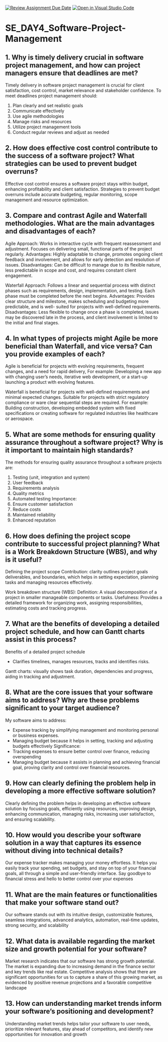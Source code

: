 [![Review Assignment Due Date](https://classroom.github.com/assets/deadline-readme-button-22041afd0340ce965d47ae6ef1cefeee28c7c493a6346c4f15d667ab976d596c.svg)](https://classroom.github.com/a/9pw6JKcu)
[![Open in Visual Studio Code](https://classroom.github.com/assets/open-in-vscode-2e0aaae1b6195c2367325f4f02e2d04e9abb55f0b24a779b69b11b9e10269abc.svg)](https://classroom.github.com/online_ide?assignment_repo_id=15642850&assignment_repo_type=AssignmentRepo)
# SE_DAY4_Software-Project-Management

## 1. Why is timely delivery crucial in software project management, and how can project managers ensure that deadlines are met?
Timely delivery in software project management is crucial for client satisfaction, cost control, market relevance and stakeholder confidence. 
To meet deadlines project management should:
1)	Plan clearly and set realistic goals
2)	Communicate effectively 
3)	Use agile methodologies 
4)	Manage risks and resources 
5)	Utilize project management tools
6)	Conduct regular reviews and adjust as needed

## 2. How does effective cost control contribute to the success of a software project? What strategies can be used to prevent budget overruns?
Effective cost control ensures a software project stays within budget, enhancing profitability and client satisfaction. 
Strategies to prevent budget overruns include accurate budgeting, regular monitoring, scope management and resource optimization.

## 3. Compare and contrast Agile and Waterfall methodologies. What are the main advantages and disadvantages of each?
Agile 
Approach:
Works in interactive cycle with frequent reassessment and adjustment. Focuses on delivering small, functional parts of the project regularly.
Advantages: 
Highly adaptable to change, promotes ongoing client feedback and involvement, and allows for early detection and resolution of issues.
Disadvantages:
Can be difficult to manage due to its flexible nature, less predictable in scope and cost, and requires constant client engagement.

Waterfall
Approach: 
Follows a linear and sequential process with distinct phases such as requirements, design, implementation, and testing. Each phase must be completed before the next begins. 
Advantages:
Provides clear structure and milestone, makes scheduling and budgeting more predictable, and is well- suited for projects with well-defined requirements.
Disadvantages:
Less flexible to change once a phase is completed, issues may be discovered late in the process, and client involvement is limited to the initial and final stages.  
## 4. In what types of projects might Agile be more beneficial than Waterfall, and vice versa? Can you provide examples of each?
Agile is beneficial for projects with evolving requirements, frequent changes, and a need for rapid delivery, 
For example: 
Developing a new app with changing user’s needs, iterative web development, or a start-up launching a product with evolving features.

Waterfall is beneficial for projects with well-defined requirements and minimal expected changes. Suitable for projects with strict regulatory compliance or ware clear sequential steps are required.
For example: 
Building construction, developing embedded system with fixed specifications or creating software for regulated industries like healthcare or aerospace.  

## 5. What are some methods for ensuring quality assurance throughout a software project? Why is it important to maintain high standards?
The methods for ensuring quality assurance throughout a software projects are:
1)	Testing (unit, integration and system)
2)	User feedback
3)	Requirements analysis 
4)	Quality metrics 
5)	Automated testing 
Importance:
1)	Ensure customer satisfaction 
2)	Reduce costs
3)	Maintained reliability  
4)	Enhanced reputation  

## 6. How does defining the project scope contribute to successful project planning? What is a Work Breakdown Structure (WBS), and why is it useful?
Defining the project scope
Contribution: clarity outlines project goals deliverables, and boundaries, which helps in setting expectation, planning tasks and managing resources effectively.

Work breakdown structure (WBS):
Definition: 
A visual decomposition of a project in smaller manageable components or tasks. 
Usefulness: 
Provides a detailed framework for organizing work, assigning responsibilities, estimating costs and tracking progress.

## 7. What are the benefits of developing a detailed project schedule, and how can Gantt charts assist in this process?
Benefits of a detailed project schedule
-	Clarifies timelines, manages resources, tracks and identifies risks.

Gantt charts: visually shows task duration, dependencies and progress, aiding in tracking and adjustment. 

## 8. What are the core issues that your software aims to address? Why are these problems significant to your target audience?
My software aims to address:
-	Expense tracking by simplifying management and monitoring personal or business expenses.
-	Managing budget because it helps in setting, tracking and adjusting budgets effectively 
Significance: 
-	Tracking expenses to ensure better control over finance, reducing overspending 
-	Managing budget because it assists in planning and achieving financial goal, proving clarity and control over financial resources. 

## 9. How can clearly defining the problem help in developing a more effective software solution?
Clearly defining the problem helps in developing an effective software solution by focusing goals, efficiently using resources, improving design, enhancing communication, managing risks, increasing user satisfaction, and ensuring scalability.

## 10. How would you describe your software solution in a way that captures its essence without diving into technical details?
Our expense tracker makes managing your money effortless. It helps you easily track your spending, set budgets, and stay on top of your financial goals, all through a simple and user-friendly interface. Say goodbye to financial stress and hello to better control over your expenses

## 11. What are the main features or functionalities that make your software stand out?
Our software stands out with its intuitive design, customizable features, seamless integrations, advanced analytics, automation, real-time updates, strong security, and scalability

## 12. What data is available regarding the market size and growth potential for your software?
Market research indicates that our software has strong growth potential. The market is expanding due to increasing demand in the finance sector and key trends like real estate. Competitive analysis shows that there are significant opportunities for us to capture a share of this growing market, as evidenced by positive revenue projections and a favorable competitive landscape

## 13. How can understanding market trends inform your software’s positioning and development?
Understanding market trends helps tailor your software to user needs, prioritize relevant features, stay ahead of competitors, and identify new opportunities for innovation and growth

